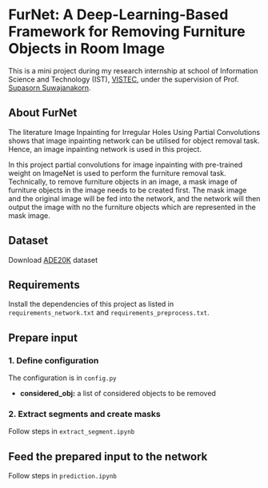 # FurNet: A Deep-Learning-Based Framework for Removing Furniture Objects in Room Image
This is a mini project during my research internship at school of Information Science and Technology (IST), [VISTEC](https://www.vistec.ac.th/home/), under the supervision of Prof. [Supasorn Suwajanakorn](https://www.supasorn.com/).

## About FurNet
The literature Image Inpainting for Irregular Holes Using Partial Convolutions shows that image inpainting network can be utilised for object removal task. Hence, an image inpainting network is used in this project.

In this project partial convolutions for image inpainting with pre-trained weight on ImageNet is used to perform the furniture removal task. Technically, to remove furniture objects in an image, a mask image of furniture objects in the image needs to be created first. The mask image and the original image will be fed into the network, and the network will then output the image with no the furniture objects which are represented in the mask image.

## Dataset

Download [ADE20K](https://groups.csail.mit.edu/vision/datasets/ADE20K/) dataset 

## Requirements

Install the dependencies of this project as listed in `requirements_network.txt` and `requirements_preprocess.txt`.

## Prepare input
### 1. Define configuration

The configuration is in `config.py`
* **considered_obj:** a list of considered objects to be removed

### 2. Extract segments and create masks

Follow steps in `extract_segment.ipynb`

## Feed the prepared input to the network

Follow steps in `prediction.ipynb`
